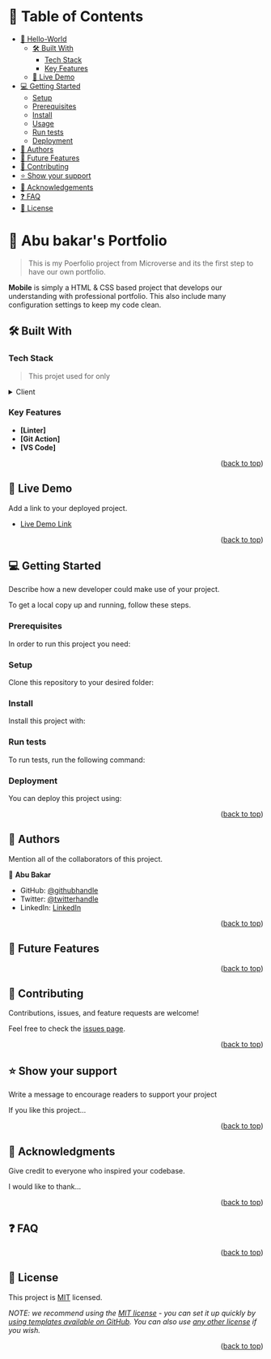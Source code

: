 <a name="readme-top"></a>

<!--
HOW TO USE:
This is an example of how you may give instructions on setting up your project locally.

Modify this file to match your project and remove sections that don't apply.

REQUIRED SECTIONS:
- Table of Contents
- About the Project
  - Built With
  - Live Demo
- Getting Started
- Authors
- Future Features
- Contributing
- Show your support
- Acknowledgements
- License

After you're finished please remove all the comments and instructions!
-->

# 📗 Table of Contents

- [📖 Hello-World](#hello-world)
  - [🛠 Built With](#built-with)
    - [Tech Stack](#tech-stack)
    - [Key Features](#key-features)
  - [🚀 Live Demo](#live-demo)
- [💻 Getting Started](#getting-started)
  - [Setup](#setup)
  - [Prerequisites](#prerequisites)
  - [Install](#install)
  - [Usage](#usage)
  - [Run tests](#run-tests)
  - [Deployment](#triangular_flag_on_post-deployment)
- [👥 Authors](#authors)
- [🔭 Future Features](#future-features)
- [🤝 Contributing](#contributing)
- [⭐️ Show your support](#support)
- [🙏 Acknowledgements](#acknowledgements)
- [❓ FAQ](#faq)
- [📝 License](#license)

<!-- PROJECT DESCRIPTION -->

# 📖 Abu bakar's Portfolio <a name="about-project"></a>

> This is my Poerfolio project from Microverse and its the first step to have our own portfolio.

**Mobile** is simply a HTML & CSS based project that develops our understanding with professional portfolio. This also include many configuration
settings to keep my code clean.

## 🛠 Built With <a name="built-with"></a>

### Tech Stack <a name="tech-stack"></a>

> This projet used for only

<details>
  <summary>Client</summary>
  <ul>
    <li><a href="https://developer.mozilla.org/es/docs/Web/HTML">HTML</a></li>
  </ul>
  <ul>
    <li><a href="https://developer.mozilla.org/es/docs/Web/CSS">CSS</a></li>
  </ul>
</details>

### Key Features <a name="key-features"></a>

- **[Linter]**
- **[Git Action]**
- **[VS Code]**

<p align="right">(<a href="#readme-top">back to top</a>)</p>

## 🚀 Live Demo <a name="live-demo"></a>

Add a link to your deployed project.

- [Live Demo Link]()

<p align="right">(<a href="#readme-top">back to top</a>)</p>

## 💻 Getting Started <a name="getting-started"></a>

Describe how a new developer could make use of your project.

To get a local copy up and running, follow these steps.

### Prerequisites

In order to run this project you need:

### Setup

Clone this repository to your desired folder:

### Install

Install this project with:

### Run tests

To run tests, run the following command:

### Deployment

You can deploy this project using:

<p align="right">(<a href="#readme-top">back to top</a>)</p>

## 👥 Authors <a name="authors"></a>

Mention all of the collaborators of this project.

👤 **Abu Bakar**

- GitHub: [@githubhandle](https://github.com/abubakar83)
- Twitter: [@twitterhandle](https://twitter.com/Abubakar6233)
- LinkedIn: [LinkedIn](https://www.linkedin.com/feed/)

<p align="right">(<a href="#readme-top">back to top</a>)</p>

## 🔭 Future Features <a name="future-features"></a>

<p align="right">(<a href="#readme-top">back to top</a>)</p>

## 🤝 Contributing <a name="contributing"></a>

Contributions, issues, and feature requests are welcome!

Feel free to check the [issues page](../../issues/).

<p align="right">(<a href="#readme-top">back to top</a>)</p>

## ⭐️ Show your support <a name="support"></a>

Write a message to encourage readers to support your project

If you like this project...

<p align="right">(<a href="#readme-top">back to top</a>)</p>

## 🙏 Acknowledgments <a name="acknowledgements"></a>

Give credit to everyone who inspired your codebase.

I would like to thank...

<p align="right">(<a href="#readme-top">back to top</a>)</p>

## ❓ FAQ <a name="faq"></a>

<p align="right">(<a href="#readme-top">back to top</a>)</p>

## 📝 License <a name="license"></a>

This project is [MIT](https://choosealicense.com/licenses/mit/) licensed.

_NOTE: we recommend using the [MIT license](https://choosealicense.com/licenses/mit/) - you can set it up quickly by [using templates available on GitHub](https://docs.github.com/en/communities/setting-up-your-project-for-healthy-contributions/adding-a-license-to-a-repository). You can also use [any other license](https://choosealicense.com/licenses/) if you wish._

<p align="right">(<a href="#readme-top">back to top</a>)</p>
